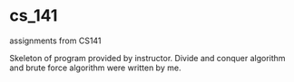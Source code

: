 # cs_141
assignments from CS141

Skeleton of program provided by instructor. Divide and conquer algorithm and brute force algorithm were written by me. 
